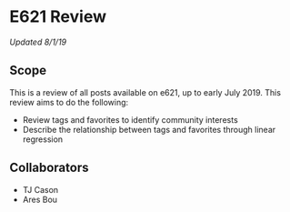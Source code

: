 # E621 Review
*Updated 8/1/19*

## Scope
This is a review of all posts available on e621, up to early July 2019. This review aims to do the following:

* Review tags and favorites to identify community interests
* Describe the relationship between tags and favorites through linear regression

## Collaborators
* TJ Cason
* Ares Bou
